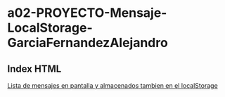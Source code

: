 # a02-PROYECTO-Mensaje-LocalStorage-GarciaFernandezAlejandro

## Index HTML

[Lista de mensajes en pantalla y almacenados tambien en el localStorage](https://alexgf22.github.io/a02-PROYECTO-Mensaje-LocalStorage-GarciaFernandezAlejandro/21-PROYECTO-LocalStorage/index.html)
